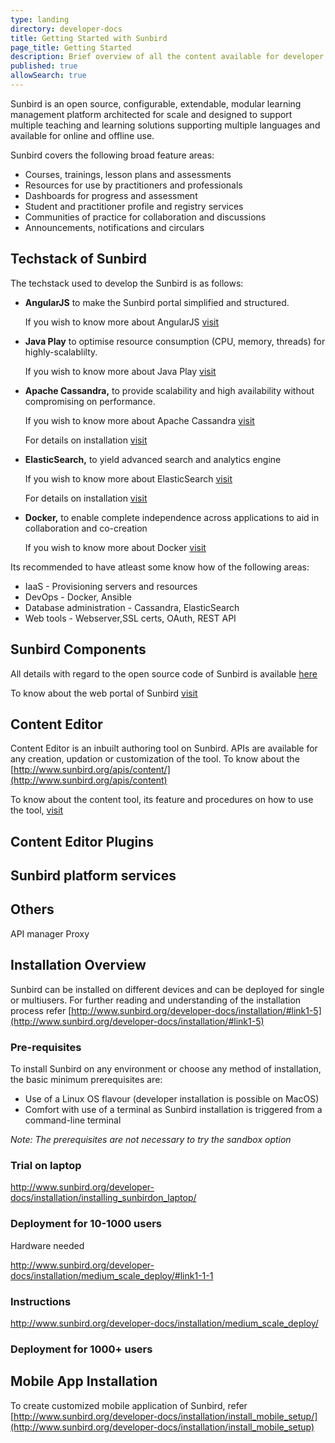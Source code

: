 ```yaml
---
type: landing
directory: developer-docs
title: Getting Started with Sunbird
page_title: Getting Started
description: Brief overview of all the content available for developer documentation
published: true
allowSearch: true
---
```


Sunbird is an open source, configurable, extendable, modular learning management platform architected for scale and designed to support multiple teaching and learning solutions supporting multiple languages and available for online and offline use.

Sunbird covers the following broad feature areas:

- Courses, trainings, lesson plans and assessments
- Resources for use by practitioners and professionals
- Dashboards for progress and assessment
- Student and practitioner profile and registry services
- Communities of practice for collaboration and discussions
- Announcements, notifications and circulars

## Techstack of Sunbird

The techstack used to develop the Sunbird is as follows:

- **AngularJS** to make the Sunbird portal simplified and structured.

  If you wish to know more about AngularJS [visit](https://angularjs.org/)
  
- **Java Play** to optimise resource consumption (CPU, memory, threads) for highly-scalablilty.

  If you wish to know more about Java Play [visit](https://playframework.com)
  
- **Apache Cassandra,** to provide scalability and high availability without compromising on performance.

  If you wish to know more about  Apache Cassandra [visit](http://cassandra.apache.org)
  
  For details on installation [visit](http://www.sunbird.org/developer-docs/installation/setup_db)
  
- **ElasticSearch,** to yield advanced search and analytics engine

  If you wish to know more about ElasticSearch [visit](http://www.elastic.co/products/elasticsearch)
  
  For details on installation [visit](http://www.sunbird.org/developer-docs/installation/setup_db)
  
- **Docker,** to enable complete independence across applications to aid in collaboration and co-creation

  If you wish to know more about Docker [visit](https://www.docker.com/what-docker)

Its recommended to have atleast some know how of the following areas:

- IaaS - Provisioning servers and resources
- DevOps - Docker, Ansible
- Database administration - Cassandra, ElasticSearch
- Web tools - Webserver,SSL certs, OAuth, REST API

## Sunbird Components

All details with regard to the open source code of Sunbird is available [here](https://github.com/project-sunbird)

To know about the web portal of Sunbird [visit](https://github.com/project-sunbird/sunbird-portal)

## Content Editor

Content Editor is an inbuilt authoring tool on Sunbird. APIs are available for any creation, updation or customization of the tool. To know about the  [http://www.sunbird.org/apis/content/](http://www.sunbird.org/apis/content)

To know about the content tool, its feature and procedures on how to use the tool, [visit](http://www.sunbird.org/features-documentation/contenteditor)

## Content Editor Plugins 

## Sunbird platform services 

## Others
API manager 
Proxy
          
## Installation Overview

Sunbird can be installed on different devices and can be deployed for single or multiusers. For further reading and understanding of the installation process refer [http://www.sunbird.org/developer-docs/installation/#link1-5](http://www.sunbird.org/developer-docs/installation/#link1-5)

### Pre-requisites
To install Sunbird on any environment or choose any method of installation, the basic minimum prerequisites are:

- Use of a Linux OS flavour (developer installation is possible on MacOS)
- Comfort with use of a terminal as Sunbird installation is triggered from a command-line terminal

*Note: The prerequisites are not necessary to try the sandbox option*

### Trial on laptop

http://www.sunbird.org/developer-docs/installation/installing_sunbirdon_laptop/

### Deployment for 10-1000 users

Hardware needed

http://www.sunbird.org/developer-docs/installation/medium_scale_deploy/#link1-1-1 

### Instructions

http://www.sunbird.org/developer-docs/installation/medium_scale_deploy/

### Deployment for 1000+ users

## Mobile App Installation
To create customized mobile application of Sunbird, refer [http://www.sunbird.org/developer-docs/installation/install_mobile_setup/](http://www.sunbird.org/developer-docs/installation/install_mobile_setup)

